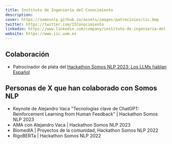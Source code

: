 ```yaml
---
title: Instituto de Ingeniería del Conocimiento
description:
cover: https://somosnlp.github.io/assets/images/patrocinios/iic.bmp
twitter: https://twitter.com/IIConocimiento
linkedin: https://www.linkedin.com/company/instituto-de-ingenieria-del-conocimiento-iic
website: https://www.iic.uam.es 
---
```


## Colaboración

- Patrocinador de plata del [Hackathon Somos NLP 2023: Los LLMs hablan Español](/hackathon)

## Personas de X que han colaborado con Somos NLP

- Keynote de Alejandro Vaca "Tecnologías clave de ChatGPT: Reinforcement Learning from Human Feedback" | Hackathon Somos NLP 2023
- AMA con Alejandro Vaca | Hackathon Somos NLP 2023
- BiomedIA | Proyectos de la comunidad, Hackathon Somos NLP 2022
- RigoBERTa | Hackathon Somos NLP 2022
